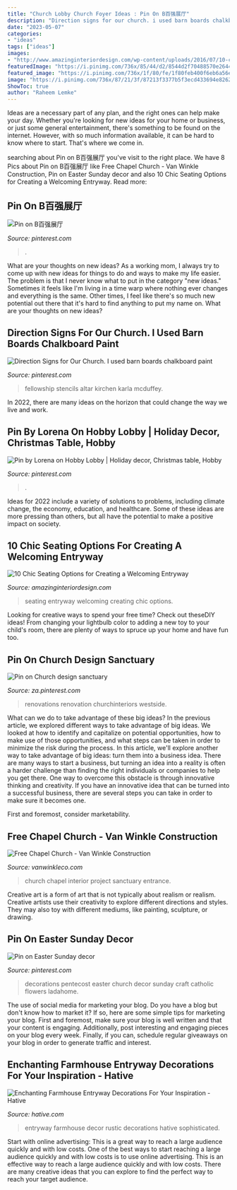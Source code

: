```yaml
---
title: "Church Lobby Church Foyer Ideas : Pin On B百强展厅"
description: "Direction signs for our church. i used barn boards chalkboard paint"
date: "2023-05-07"
categories:
- "ideas"
tags: ["ideas"]
images:
- "http://www.amazinginteriordesign.com/wp-content/uploads/2016/07/10-chic-seating-options-for-creating-a-welcoming-entryway-fi.jpg"
featuredImage: "https://i.pinimg.com/736x/85/44/d2/8544d2f70488570e26447bdcb5d6231e.jpg"
featured_image: "https://i.pinimg.com/736x/1f/80/fe/1f80feb400f6eb6a56eaad807c9968bb.jpg"
image: "https://i.pinimg.com/736x/87/21/3f/87213f3377b5f3ecd433694e826239be.jpg"
ShowToc: true
author: "Raheem Lemke"
---
```



Ideas are a necessary part of any plan, and the right ones can help make your day. Whether you're looking for new ideas for your home or business, or just some general entertainment, there's something to be found on the internet. However, with so much information available, it can be hard to know where to start. That's where we come in.

	

		
searching about Pin on B百强展厅 you've visit to the right place. We have 8 Pics about Pin on B百强展厅 like Free Chapel Church - Van Winkle Construction, Pin on Easter Sunday decor and also 10 Chic Seating Options for Creating a Welcoming Entryway. Read more:
		
    
## Pin On B百强展厅

<img loading=lazy src="https://i.pinimg.com/736x/85/44/d2/8544d2f70488570e26447bdcb5d6231e.jpg" onerror="this.onerror=null;this.src='https://tse4.mm.bing.net/th?id=OIP.kAgipW_XCRWcVhtvVnA-eQHaE8&amp;pid=15.1';" alt="Pin on B百强展厅">

_Source: pinterest.com_

>. 

	

What are your thoughts on new ideas?
As a working mom, I always try to come up with new ideas for things to do and ways to make my life easier. The problem is that I never know what to put in the category "new ideas." Sometimes it feels like I'm living in a time warp where nothing ever changes and everything is the same. Other times, I feel like there's so much new potential out there that it's hard to find anything to put my name on. What are your thoughts on new ideas?

    
## Direction Signs For Our Church. I Used Barn Boards Chalkboard Paint

<img loading=lazy src="https://i.pinimg.com/736x/87/21/3f/87213f3377b5f3ecd433694e826239be.jpg" onerror="this.onerror=null;this.src='https://tse4.mm.bing.net/th?id=OIP.Wz2Dq7D8hWmhfwVMYWh0_AHaLe&amp;pid=15.1';" alt="Direction Signs for Our Church. I used barn boards chalkboard paint">

_Source: pinterest.com_

>fellowship stencils altar kirchen karla mcduffey. 

	

In 2022, there are many ideas on the horizon that could change the way we live and work.

    
## Pin By Lorena On Hobby Lobby | Holiday Decor, Christmas Table, Hobby

<img loading=lazy src="https://i.pinimg.com/originals/de/94/0a/de940ab61435945ce2eac17ff5c6eff2.jpg" onerror="this.onerror=null;this.src='https://tse4.mm.bing.net/th?id=OIP.pFFoK8J6eiwTtE7XYw0jnQHaJ4&amp;pid=15.1';" alt="Pin by Lorena on Hobby Lobby | Holiday decor, Christmas table, Hobby">

_Source: pinterest.com_

>. 

	

Ideas for 2022 include a variety of solutions to problems, including climate change, the economy, education, and healthcare. Some of these ideas are more pressing than others, but all have the potential to make a positive impact on society.

    
## 10 Chic Seating Options For Creating A Welcoming Entryway

<img loading=lazy src="http://www.amazinginteriordesign.com/wp-content/uploads/2016/07/10-chic-seating-options-for-creating-a-welcoming-entryway-fi.jpg" onerror="this.onerror=null;this.src='https://tse2.mm.bing.net/th?id=OIP.XaC8CfDofrqbhFylSChbawHaFr&amp;pid=15.1';" alt="10 Chic Seating Options for Creating a Welcoming Entryway">

_Source: amazinginteriordesign.com_

>seating entryway welcoming creating chic options. 

	

Looking for creative ways to spend your free time? Check out theseDIY ideas! From changing your lightbulb color to adding a new toy to your child's room, there are plenty of ways to spruce up your home and have fun too.

    
## Pin On Church Design Sanctuary

<img loading=lazy src="https://i.pinimg.com/736x/ea/a4/98/eaa49896e44ec4bd99ddb36a8e359964.jpg" onerror="this.onerror=null;this.src='https://tse3.mm.bing.net/th?id=OIP.JAYOio65kBlE_5EWComKBwHaFm&amp;pid=15.1';" alt="Pin on Church design sanctuary">

_Source: za.pinterest.com_

>renovations renovation churchinteriors westside. 

	

What can we do to take advantage of these big ideas?
In the previous article, we explored different ways to take advantage of big ideas. We looked at how to identify and capitalize on potential opportunities, how to make use of those opportunities, and what steps can be taken in order to minimize the risk during the process. In this article, we'll explore another way to take advantage of big ideas: turn them into a business idea.
There are many ways to start a business, but turning an idea into a reality is often a harder challenge than finding the right individuals or companies to help you get there. One way to overcome this obstacle is through innovative thinking and creativity. If you have an innovative idea that can be turned into a successful business, there are several steps you can take in order to make sure it becomes one. 

First and foremost, consider marketability.

    
## Free Chapel Church - Van Winkle Construction

<img loading=lazy src="https://www.vanwinkleco.com/wp-content/uploads/2015/08/Free-Chapel-Church-entrance-looking-into-sanctuary.jpg" onerror="this.onerror=null;this.src='https://tse2.mm.bing.net/th?id=OIP.oMV2sBeVygaHaOwSfL4wPwHaEm&amp;pid=15.1';" alt="Free Chapel Church - Van Winkle Construction">

_Source: vanwinkleco.com_

>church chapel interior project sanctuary entrance. 

	

Creative art is a form of art that is not typically about realism or realism. Creative artists use their creativity to explore different directions and styles. They may also toy with different mediums, like painting, sculpture, or drawing.

    
## Pin On Easter Sunday Decor

<img loading=lazy src="https://i.pinimg.com/736x/1f/80/fe/1f80feb400f6eb6a56eaad807c9968bb.jpg" onerror="this.onerror=null;this.src='https://tse2.mm.bing.net/th?id=OIP.o3KPxkGu_rQ2ddimSf4BXAHaMY&amp;pid=15.1';" alt="Pin on Easter Sunday decor">

_Source: pinterest.com_

>decorations pentecost easter church decor sunday craft catholic flowers ladahome. 

	

The use of social media for marketing your blog.
Do you have a blog but don't know how to market it? If so, here are some simple tips for marketing your blog. First and foremost, make sure your blog is well written and that your content is engaging. Additionally, post interesting and engaging pieces on your blog every week. Finally, if you can, schedule regular giveaways on your blog in order to generate traffic and interest.

    
## Enchanting Farmhouse Entryway Decorations For Your Inspiration - Hative

<img loading=lazy src="https://hative.com/wp-content/uploads/2016/03/rustic-entryway-decors/33-rustic-entryway-decorations.jpg" onerror="this.onerror=null;this.src='https://tse2.mm.bing.net/th?id=OIP.rndf273ZWP6WacGeL9UQsQHaLH&amp;pid=15.1';" alt="Enchanting Farmhouse Entryway Decorations For Your Inspiration - Hative">

_Source: hative.com_

>entryway farmhouse decor rustic decorations hative sophisticated. 

	

Start with online advertising: This is a great way to reach a large audience quickly and with low costs.
One of the best ways to start reaching a large audience quickly and with low costs is to use online advertising. This is an effective way to reach a large audience quickly and with low costs. There are many creative ideas that you can explore to find the perfect way to reach your target audience.

